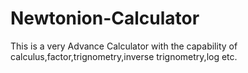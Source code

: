 # Newtonion-Calculator
This is a very Advance Calculator with the capability of calculus,factor,trignometry,inverse trignometry,log etc.
